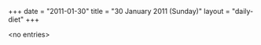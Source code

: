 +++
date = "2011-01-30"
title = "30 January 2011 (Sunday)"
layout = "daily-diet"
+++

\<no entries\>